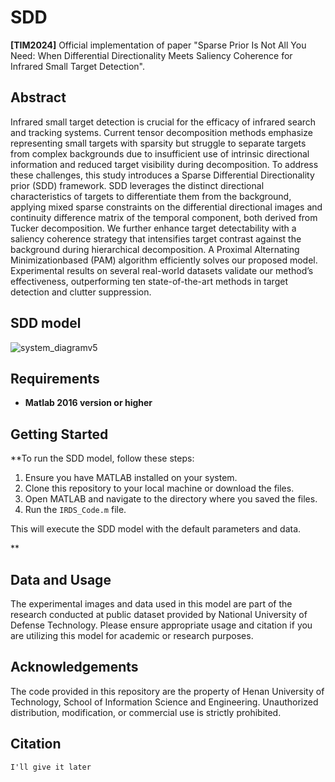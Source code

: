 # SDD
**[TIM2024]** Official implementation of paper "Sparse Prior Is Not All You Need: When Differential Directionality Meets Saliency Coherence for Infrared Small Target Detection".

## Abstract
Infrared small target detection is crucial for the efficacy of infrared search and tracking systems. Current tensor decomposition methods emphasize representing small targets with sparsity but struggle to separate targets from complex backgrounds due to insufficient use of intrinsic directional information and reduced target visibility during decomposition. To address these challenges, this study introduces a Sparse Differential Directionality prior (SDD) framework. SDD leverages the distinct directional characteristics of targets to differentiate them from the background, applying mixed sparse constraints on the differential directional images and continuity difference matrix of the temporal component, both derived from Tucker decomposition. We further enhance target detectability with a saliency coherence strategy that intensifies target contrast against the background during hierarchical decomposition. A Proximal Alternating Minimizationbased (PAM) algorithm efficiently solves our proposed model. Experimental results on several real-world datasets validate our method’s effectiveness, outperforming ten state-of-the-art methods in target detection and clutter suppression.

## SDD model
![system_diagramv5](https://github.com/user-attachments/assets/b4234f70-b4d4-4b6b-b1a2-13293997b019)

## Requirements
- **Matlab 2016 version or higher**

## Getting Started

**To run the SDD model, follow these steps:
1. Ensure you have MATLAB installed on your system.
2. Clone this repository to your local machine or download the files.
3. Open MATLAB and navigate to the directory where you saved the files.
4. Run the `IRDS_Code.m` file.

This will execute the SDD model with the default parameters and data.

**

## Data and Usage

The experimental images and data used in this model are part of the research conducted at public dataset  provided by National University of Defense Technology. Please ensure appropriate usage and citation if you are utilizing this model for academic or research purposes.

## Acknowledgements

The code provided in this repository are the property of Henan University of Technology, School of Information Science and Engineering. Unauthorized distribution, modification, or commercial use is strictly prohibited.


## Citation
```
I'll give it later
```

